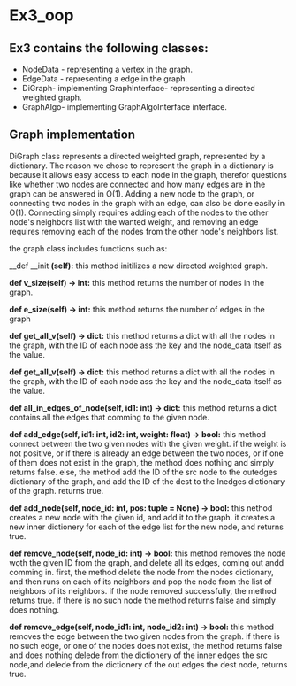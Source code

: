 # Ex3_oop

## Ex3 contains the following classes:
* NodeData - representing a vertex in the graph.
* EdgeData - representing a edge in the graph.
* DiGraph- implementing GraphInterface- representing a directed weighted graph.
* GraphAlgo- implementing GraphAlgoInterface interface.

## Graph implementation
DiGraph class represents a directed weighted graph, represented by a dictionary.
The reason we chose to represent the graph in a dictionary is because it allows easy access to each node in the graph, therefor questions like whether two nodes are connected and how many edges are in the graph can be answered in O(1). Adding a new node to the graph, or connecting two nodes in the graph with an edge, can also be done easily in O(1). Connecting simply requires adding each of the nodes to the other node's neighbors list with the wanted weight, and removing an edge requires removing each of the nodes from the other node's neighbors list.

the graph class includes functions such as:

__def __init __(self):__
this method initilizes a new directed weighted graph.

__def v_size(self) -> int:__
this method returns the number of nodes in the graph.

__def e_size(self) -> int:__
this method returns the number of edges in the graph

__def get_all_v(self) -> dict:__ 
this method returns a dict with all the nodes in the graph, with the ID of each node ass the key and the node_data itself as the value.

__def get_all_v(self) -> dict:__ 
this method returns a dict with all the nodes in the graph, with the ID of each node ass the key and the node_data itself as the value.

__def all_in_edges_of_node(self, id1: int) -> dict:__ 
this method returns a dict contains all the edges that comming to the given node.

__def add_edge(self, id1: int, id2: int, weight: float) -> bool:__
this method connect between the two given nodes with the given weight.
if the weight is not positive, or if there is already an edge between the two nodes, or if one of them does not exist in the graph, the method does nothing and simply returns false.
else, the method add the ID of the src node to the outedges dictionary of the graph, and add the ID of the dest to the Inedges dictionary of the graph.
returns true.

__def add_node(self, node_id: int, pos: tuple = None) -> bool:__
this nethod creates a new node with the given id, and add it to the graph.
it creates a new inner dictionery for each of the edge list for the new node, and returns true.

__def remove_node(self, node_id: int) -> bool:__
this method removes the node woth the given ID from the graph, and delete all its edges, coming out andd comming in.
first, the method delete the node from the nodes dictionary, and then runs on each of its neighbors and pop the node from the list of neighbors of its neighbors.
if the node removed successfully, the method returns true.
if there is no such node the method returns false and simply does nothing.

__def remove_edge(self, node_id1: int, node_id2: int) -> bool:__
this method removes the edge between the two given nodes from the graph.
if there is no such edge, or one of the nodes does not exist, the method returns false and does nothing
delede from the dictionery of the inner edges the src node,and delede from the dictionery of the out edges the dest node,
returns true.



